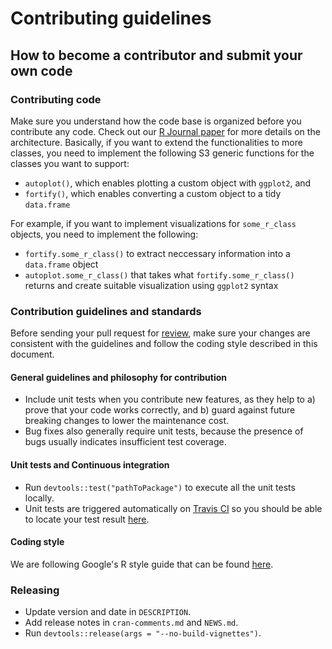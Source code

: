 # Contributing guidelines

## How to become a contributor and submit your own code

### Contributing code

Make sure you understand how the code base is organized before you contribute any code. Check out our [R Journal paper](https://journal.r-project.org/archive/2016-2/tang-horikoshi-li.pdf) for more details on the architecture. Basically, if you want to extend the functionalities to more classes, you need to implement the following S3 generic functions for the classes you want to support:

* `autoplot()`, which enables plotting a custom object with `ggplot2`, and
* `fortify()`, which enables converting a custom object to a tidy `data.frame`

For example, if you want to implement visualizations for `some_r_class` objects, you need to implement the following:

* `fortify.some_r_class()` to extract neccessary information into a `data.frame` object
* `autoplot.some_r_class()` that takes what `fortify.some_r_class()` returns and create suitable visualization using `ggplot2` syntax


### Contribution guidelines and standards

Before sending your pull request for
[review](https://github.com/sinhrks/ggfortify/pulls),
make sure your changes are consistent with the guidelines and follow the
coding style described in this document.

#### General guidelines and philosophy for contribution

* Include unit tests when you contribute new features, as they help to
  a) prove that your code works correctly, and b) guard against future breaking
  changes to lower the maintenance cost.
* Bug fixes also generally require unit tests, because the presence of bugs
  usually indicates insufficient test coverage.

#### Unit tests and Continuous integration

* Run `devtools::test("pathToPackage")` to execute all the unit tests locally.
* Unit tests are triggered automatically on [Travis CI](https://travis-ci.org) so you should be able to locate your test result [here](https://travis-ci.org/sinhrks/ggfortify/pull_requests). 

#### Coding style

We are following Google's R style guide that can be found [here](https://google.github.io/styleguide/Rguide.xml).

### Releasing

* Update version and date in `DESCRIPTION`.
* Add release notes in `cran-comments.md` and `NEWS.md`.
* Run `devtools::release(args = "--no-build-vignettes")`.
